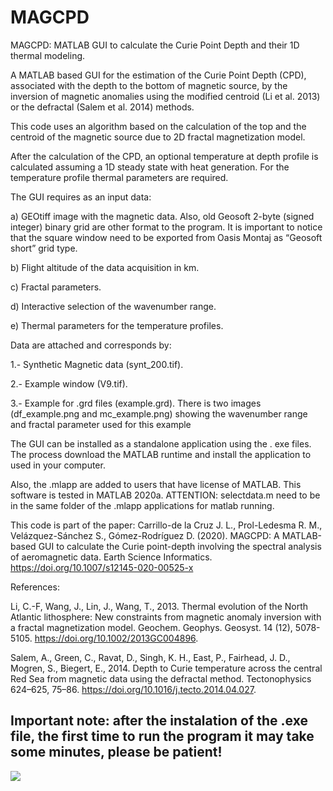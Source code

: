 # MAGCPD

MAGCPD: MATLAB GUI to calculate the Curie Point Depth and their 1D thermal modeling.

A MATLAB based GUI for the estimation of the Curie Point Depth (CPD), associated with the depth to the bottom of magnetic source, by the inversion of magnetic anomalies using the modified centroid (Li et al. 2013) or the defractal (Salem et al. 2014) methods.

This code uses an algorithm based on the calculation of the top and the centroid of the magnetic source due to 2D fractal magnetization model.

After the calculation of the CPD, an optional temperature at depth profile is calculated assuming a 1D steady state with heat generation. For the temperature profile thermal parameters are required.

The GUI requires as an input data:

a) GEOtiff image with the magnetic data. Also, old Geosoft 2-byte (signed integer) binary grid are other format to the program. It is important to notice that the square window need to be exported from Oasis Montaj as “Geosoft short” grid type.

b) Flight altitude of the data acquisition in km.

c) Fractal parameters.

d) Interactive selection of the wavenumber range.

e) Thermal parameters for the temperature profiles.


Data are attached and corresponds by:

1.- Synthetic Magnetic data (synt_200.tif).

2.- Example window (V9.tif).

3.- Example for .grd files (example.grd). There is two images (df_example.png and mc_example.png) showing the wavenumber range and fractal parameter used for this example

The GUI can be installed as a standalone application using the . exe files. The process download the MATLAB runtime and install the application to used in your computer.

Also, the .mlapp are added to users that have license of MATLAB. This software is tested in MATLAB 2020a. ATTENTION: selectdata.m need to be in the same folder of the .mlapp applications for matlab running.


This code is part of the paper: 
Carrillo-de la Cruz J. L.,  Prol-Ledesma R. M., Velázquez-Sánchez S., Gómez-Rodríguez D. (2020).  MAGCPD: A MATLAB-based GUI to calculate the Curie point-depth involving the spectral analysis of aeromagnetic data. Earth Science Informatics. https://doi.org/10.1007/s12145-020-00525-x

References:

Li, C.-F, Wang, J., Lin, J., Wang, T., 2013. Thermal evolution of the North Atlantic lithosphere: New constraints from magnetic anomaly inversion with a fractal magnetization model. Geochem. Geophys. Geosyst. 14 (12), 5078-5105. https://doi.org/10.1002/2013GC004896. 

Salem, A., Green, C., Ravat, D., Singh, K. H., East, P., Fairhead, J. D., Mogren, S., Biegert, E., 2014. Depth to Curie temperature across the central Red Sea from magnetic data using the defractal method. Tectonophysics 624–625, 75–86. https://doi.org/10.1016/j.tecto.2014.04.027.

## Important note: after the instalation of the .exe file, the first time to run the program it may take some minutes, please be patient! 

<img src="https://render.githubusercontent.com/render/math?math=e^{i \pi} = -1">
